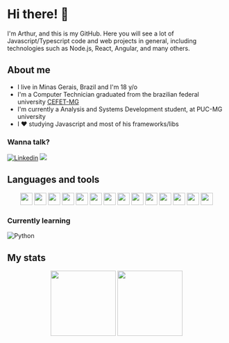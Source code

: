 # Hi there! 👋
 I'm Arthur, and this is my GitHub. Here you will see a lot of Javascript/Typescript code and web projects in general, including technologies such as Node.js, React, Angular, and many others.

## About me
- I live in Minas Gerais, Brazil and I'm 18 y/o
- I'm a Computer Technician graduated from the brazilian federal university [CEFET-MG](https://www.cefetmg.br/)
- I'm currently a Analysis and Systems Development student, at PUC-MG university
- I :heart: studying Javascript and most of his frameworks/libs

### Wanna talk?
[![Linkedin](https://img.shields.io/badge/linkedin-%230077B5.svg?style=for-the-badge&logo=linkedin&logoColor=white)](https://www.linkedin.com/in/arthur-costa-6407b01a2/)
[![](https://img.shields.io/badge/Gmail-D14836?style=for-the-badge&logo=gmail&logoColor=white)](mailto:arthursouza.info@gmail.com)

## Languages and tools
<div align="center">
 <img src="https://img.shields.io/badge/javascript-%23323330.svg?style=for-the-badge&logo=javascript&logoColor=%23F7DF1E" height="28"/>
 <img src="https://img.shields.io/badge/typescript-%23007ACC.svg?style=for-the-badge&logo=typescript&logoColor=white" height="28"/>
 <img src="https://img.shields.io/badge/angular-%23DD0031.svg?style=for-the-badge&logo=angular&logoColor=white" height="28"/>
 <img src="https://img.shields.io/badge/react-%2320232a.svg?style=for-the-badge&logo=react&logoColor=%2361DAFB" height="28"/>
 <img src="https://img.shields.io/badge/SASS-hotpink.svg?style=for-the-badge&logo=SASS&logoColor=white" height="28"/>
 <img src="https://img.shields.io/badge/express.js-%23404d59.svg?style=for-the-badge&logo=express&logoColor=%2361DAFB" height="28"/>
 <img src="https://img.shields.io/badge/Next-black?style=for-the-badge&logo=next.js&logoColor=white" height="28"/>
 <img src="https://img.shields.io/badge/MongoDB-%234ea94b.svg?style=for-the-badge&logo=mongodb&logoColor=white" height="28"/>
 <img src="https://img.shields.io/badge/mysql-%2300f.svg?style=for-the-badge&logo=mysql&logoColor=white" height="28"/>
 <img src="https://img.shields.io/badge/php-%23777BB4.svg?style=for-the-badge&logo=php&logoColor=white" height="28"/>
 <img src="https://img.shields.io/badge/laravel-%23FF2D20.svg?style=for-the-badge&logo=laravel&logoColor=white" height="28"/>
 <img src="https://img.shields.io/badge/c-%2300599C.svg?style=for-the-badge&logo=c&logoColor=white" height="28"/>
 <img src="https://img.shields.io/badge/java-%23ED8B00.svg?style=for-the-badge&logo=java&logoColo" height="28"/>
 <img src="https://img.shields.io/badge/git-%23F05033.svg?style=for-the-badge&logo=git&logoColor=white" height="28"/>
</div>

### Currently learning
![Python](https://img.shields.io/badge/python-3670A0?style=for-the-badge&logo=python&logoColor=ffdd54)

## My stats
<div align="center">
  <img src="https://github-readme-stats.vercel.app/api/top-langs/?username=ArthurSouzaC&show_icons=true&theme=radical&layout=compact&exclude_repo=cidadao-de-olho" height="150"/>
  <img src="https://github-readme-stats.vercel.app/api?username=ArthurSouzaC&show_icons=true&theme=radical" height="150"/>
</div>

